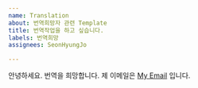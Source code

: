 ```yaml
---
name: Translation
about: 번역희망자 관련 Template
title: 번역작업을 하고 싶습니다.
labels: 번역희망
assignees: SeonHyungJo

---
```


안녕하세요. 번역을 희망합니다.
제 이메일은 [My Email]() 입니다.
